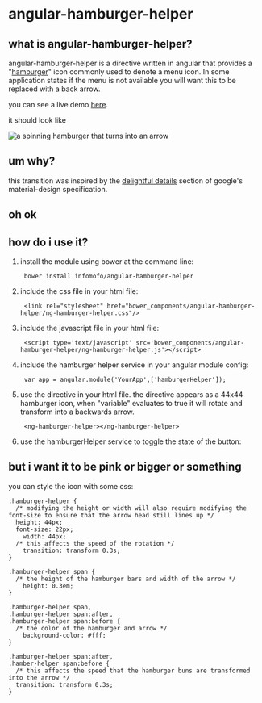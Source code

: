 angular-hamburger-helper
========================

what is angular-hamburger-helper?
---------------------------------

angular-hamburger-helper is a directive written in angular that provides a 
"[hamburger](http://blogs.wsj.com/digits/2013/03/18/whats-a-hamburger-button-a-guide-to-app/)" icon commonly used to 
denote a menu icon.  In some application states if the menu is not available you will want this to be replaced with a 
back arrow. 

you can see a live demo [here](https://infomofo.github.io/angular-hamburger-helper/).

it should look like 

![a spinning hamburger that turns into an arrow](/../gh-pages/images/hamburger_menu.gif?raw=true)

um why?
-------

this transition was inspired by the [delightful details](http://www.google.com/design/spec/animation/delightful-details.html#delightful-details-delightful-details) 
section of google's material-design specification.

oh ok
-----

how do i use it?
----------------

1. install the module using bower at the command line:

        bower install infomofo/angular-hamburger-helper

2. include the css file in your html file:


        <link rel="stylesheet" href="bower_components/angular-hamburger-helper/ng-hamburger-helper.css"/>

3. include the javascript file in your html file:

        <script type='text/javascript' src='bower_components/angular-hamburger-helper/ng-hamburger-helper.js'></script>

4. include the hamburger helper service in your angular module config:

        var app = angular.module('YourApp',['hamburgerHelper']);

5. use the directive in your html file.  the directive appears as a 44x44 hamburger icon, when "variable" evaluates to true it will 
    rotate and transform into a backwards arrow.

        <ng-hamburger-helper></ng-hamburger-helper>

6. use the hamburgerHelper service to toggle the state of the button:

        


but i want it to be pink or bigger or something
-----------------------------------------------

you can style the icon with some css:

    
    .hamburger-helper {     
      /* modifying the height or width will also require modifying the font-size to ensure that the arrow head still lines up */
      height: 44px;
      font-size: 22px;
	    width: 44px;
      /* this affects the speed of the rotation */
	    transition: transform 0.3s; 
    }
    
    .hamburger-helper span {
      /* the height of the hamburger bars and width of the arrow */
	    height: 0.3em; 
    }
    
    .hamburger-helper span,
    .hamburger-helper span:after,
    .hamburger-helper span:before {
      /* the color of the hamburger and arrow */
	    background-color: #fff;
    }
    
    .hamburger-helper span:after,
    .hamber-helper span:before {
      /* this affects the speed that the hamburger buns are transformed into the arrow */
      transition: transform 0.3s;
    }
    



